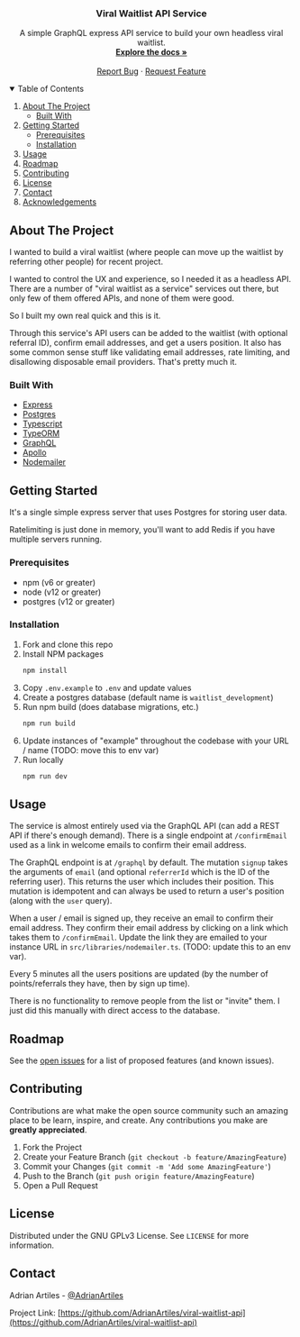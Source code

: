 <!-- PROJECT LOGO -->
<p align="center">
  <h3 align="center">Viral Waitlist API Service</h3>

  <p align="center">
    A simple GraphQL express API service to build your own headless viral waitlist.
    <br />
    <a href="https://github.com/AdrianArtiles/viral-waitlist-api"><strong>Explore the docs »</strong></a>
    <br />
    <br />
    <a href="https://github.com/AdrianArtiles/viral-waitlist-api/issues">Report Bug</a>
    ·
    <a href="https://github.com/AdrianArtiles/viral-waitlist-api/issues">Request Feature</a>
  </p>
</p>



<!-- TABLE OF CONTENTS -->
<details open="open">
  <summary>Table of Contents</summary>
  <ol>
    <li>
      <a href="#about-the-project">About The Project</a>
      <ul>
        <li><a href="#built-with">Built With</a></li>
      </ul>
    </li>
    <li>
      <a href="#getting-started">Getting Started</a>
      <ul>
        <li><a href="#prerequisites">Prerequisites</a></li>
        <li><a href="#installation">Installation</a></li>
      </ul>
    </li>
    <li><a href="#usage">Usage</a></li>
    <li><a href="#roadmap">Roadmap</a></li>
    <li><a href="#contributing">Contributing</a></li>
    <li><a href="#license">License</a></li>
    <li><a href="#contact">Contact</a></li>
    <li><a href="#acknowledgements">Acknowledgements</a></li>
  </ol>
</details>



<!-- ABOUT THE PROJECT -->
## About The Project

I wanted to build a viral waitlist (where people can move up the waitlist by referring other people) for recent project.

I wanted to control the UX and experience, so I needed it as a headless API. There are a number of "viral waitlist as a service" services out there, but only few of them offered APIs, and none of them were good.

So I built my own real quick and this is it.

Through this service's API users can be added to the waitlist (with optional referral ID), confirm email addresses, and get a users position. It also has some common sense stuff like validating email addresses, rate limiting, and disallowing disposable email providers. That's pretty much it.

### Built With

* [Express](https://www.npmjs.com/package/express)
* [Postgres](https://www.postgresql.org/)
* [Typescript](https://www.typescriptlang.org/)
* [TypeORM](https://www.npmjs.com/package/typeorm)
* [GraphQL](https://graphql.org/)
* [Apollo](https://www.npmjs.com/package/apollo-server-express)
* [Nodemailer](https://www.npmjs.com/package/nodemailer)



<!-- GETTING STARTED -->
## Getting Started

It's a single simple express server that uses Postgres for storing user data.

Ratelimiting is just done in memory, you'll want to add Redis if you have multiple servers running.

### Prerequisites

* npm (v6 or greater)
* node (v12 or greater)
* postgres (v12 or greater)

### Installation

1. Fork and clone this repo
2. Install NPM packages
   ```sh
   npm install
   ```
3. Copy `.env.example` to `.env` and update values
4. Create a postgres database (default name is `waitlist_development`)
5. Run npm build (does database migrations, etc.)
   ```sh
   npm run build
   ```
6. Update instances of "example" throughout the codebase with your URL / name (TODO: move this to env var)
7. Run locally
   ```sh
   npm run dev
   ```


<!-- USAGE EXAMPLES -->
## Usage

The service is almost entirely used via the GraphQL API (can add a REST API if there's enough demand). There is a single endpoint at `/confirmEmail` used as a link in welcome emails to confirm their email address.

The GraphQL endpoint is at `/graphql` by default. The mutation `signup` takes the arguments of `email` (and optional `referrerId` which is the ID of the referring user).
This returns the user which includes their position. This mutation is idempotent and can always be used to return a user's position (along with the `user` query).

When a user / email is signed up, they receive an email to confirm their email address. They confirm their email address by clicking on a link which takes them to `/confirmEmail`. Update the link they are emailed to your instance URL in `src/libraries/nodemailer.ts`.
(TODO: update this to an env var).

Every 5 minutes all the users positions are updated (by the number of points/referrals they have, then by sign up time).

There is no functionality to remove people from the list or "invite" them. I just did this manually with direct access to the database.

<!-- ROADMAP -->
## Roadmap

See the [open issues](https://github.com/AdrianArtiles/viral-waitlist-api/issues) for a list of proposed features (and known issues).



<!-- CONTRIBUTING -->
## Contributing

Contributions are what make the open source community such an amazing place to be learn, inspire, and create. Any contributions you make are **greatly appreciated**.

1. Fork the Project
2. Create your Feature Branch (`git checkout -b feature/AmazingFeature`)
3. Commit your Changes (`git commit -m 'Add some AmazingFeature'`)
4. Push to the Branch (`git push origin feature/AmazingFeature`)
5. Open a Pull Request



<!-- LICENSE -->
## License

Distributed under the GNU GPLv3 License. See `LICENSE` for more information.



<!-- CONTACT -->
## Contact

Adrian Artiles - [@AdrianArtiles](https://twitter.com/AdrianArtiles)

Project Link: [https://github.com/AdrianArtiles/viral-waitlist-api](https://github.com/AdrianArtiles/viral-waitlist-api)
